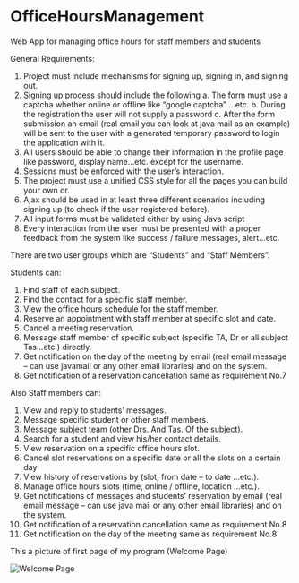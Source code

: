 # OfficeHoursManagement
Web App for managing office hours for staff members and students

General Requirements: 
1. Project must include mechanisms for signing up, signing in, and signing out. 
2. Signing up process should include the following 
  a. The form must use a captcha whether online or offline like “google captcha” …etc. 
  b. During the registration the user will not supply a password 
  c. After the form submission an email (real email you can look at java mail as an example) will be sent to the user with a generated temporary password to login 
  the application with it. 
3. All users should be able to change their information in the profile page like password, display name…etc. except for the username. 
4. Sessions must be enforced with the user’s interaction. 
5. The project must use a unified CSS style for all the pages you can build your own or. 
6. Ajax should be used in at least three different scenarios including signing up (to check if the user registered before). 
7. All input forms must be validated either by using Java script
8. Every interaction from the user must be presented with a proper feedback from the system like success / failure messages, alert…etc. 

There are two user groups which are “Students” and “Staff Members”.

Students can:
  1. Find staff of each subject. 
  2. Find the contact for a specific staff member. 
  3. View the office hours schedule for the staff member. 
  4. Reserve an appointment with staff member at specific slot and date. 
  5. Cancel a meeting reservation. 
  6. Message staff member of specific subject (specific TA, Dr or all subject Tas…etc.) directly.  
  7. Get notification on the day of the meeting by email (real email message – can use javamail or any other email libraries) and on the system. 
  8. Get notification of a reservation cancellation same as requirement No.7
  
Also Staff members can:
  1. View and reply to students’ messages. 
  2. Message specific student or other staff members. 
  3. Message subject team (other Drs. And Tas. Of the subject). 
  4. Search for a student and view his/her contact details. 
  5. View reservation on a specific office hours slot. 
  6. Cancel slot reservations on a specific date or all the slots on a certain day 
  7. View history of reservations by (slot, from date – to date …etc.). 
  8. Manage office hours slots (time, online / offline, location …etc.). 
  9. Get notifications of messages and students’ reservation by email (real email message – can use java mail or any other email libraries) and on the system. 
  10. Get notification of a reservation cancellation same as requirement No.8 
  11. Get notification on the day of the meeting same as requirement No.8 
  
This a picture of first page of my program (Welcome Page)
  
![Welcome Page](https://user-images.githubusercontent.com/36113402/204589158-77e9f003-6e29-4134-81fa-1dabf252d68a.PNG)

